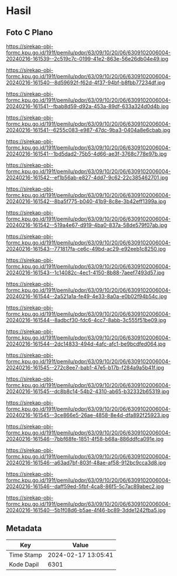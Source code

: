 # Hasil

## Foto C Plano

https://sirekap-obj-formc.kpu.go.id/191f/pemilu/pdpr/63/09/10/20/06/6309102006004-20240216-161539--2c519c7c-0199-41e2-863e-56e26db04e49.jpg

https://sirekap-obj-formc.kpu.go.id/191f/pemilu/pdpr/63/09/10/20/06/6309102006004-20240216-161540--8d59692f-f62d-4f37-94bf-b8fbb77234df.jpg

https://sirekap-obj-formc.kpu.go.id/191f/pemilu/pdpr/63/09/10/20/06/6309102006004-20240216-161541--fbab8d59-d92a-453a-89df-633a324d0d4b.jpg

https://sirekap-obj-formc.kpu.go.id/191f/pemilu/pdpr/63/09/10/20/06/6309102006004-20240216-161541--6255c083-e987-47dc-9ba3-0404a8e6cbab.jpg

https://sirekap-obj-formc.kpu.go.id/191f/pemilu/pdpr/63/09/10/20/06/6309102006004-20240216-161541--1bd5dad2-75b5-4d66-ae3f-3768c778e97b.jpg

https://sirekap-obj-formc.kpu.go.id/191f/pemilu/pdpr/63/09/10/20/06/6309102006004-20240216-161542--ef1b56ab-e827-4dd7-9c62-22c385462701.jpg

https://sirekap-obj-formc.kpu.go.id/191f/pemilu/pdpr/63/09/10/20/06/6309102006004-20240216-161542--8ba5f775-b040-41b9-8c8e-3b42eff1399a.jpg

https://sirekap-obj-formc.kpu.go.id/191f/pemilu/pdpr/63/09/10/20/06/6309102006004-20240216-161542--519a4e67-d919-4ba0-837a-58de579f07ab.jpg

https://sirekap-obj-formc.kpu.go.id/191f/pemilu/pdpr/63/09/10/20/06/6309102006004-20240216-161543--771817fa-ce6c-49bd-ac29-e92eeb1c8250.jpg

https://sirekap-obj-formc.kpu.go.id/191f/pemilu/pdpr/63/09/10/20/06/6309102006004-20240216-161543--1c14082c-4ec1-4150-8b88-7aeef7493d57.jpg

https://sirekap-obj-formc.kpu.go.id/191f/pemilu/pdpr/63/09/10/20/06/6309102006004-20240216-161544--2a521a1a-fe49-4e33-8a0a-e0b02f94b54c.jpg

https://sirekap-obj-formc.kpu.go.id/191f/pemilu/pdpr/63/09/10/20/06/6309102006004-20240216-161544--8adbcf30-fdc6-4cc7-8abb-3c555f51be09.jpg

https://sirekap-obj-formc.kpu.go.id/191f/pemilu/pdpr/63/09/10/20/06/6309102006004-20240216-161544--2dc14833-494d-4afc-afc1-be9bcdfed064.jpg

https://sirekap-obj-formc.kpu.go.id/191f/pemilu/pdpr/63/09/10/20/06/6309102006004-20240216-161545--272c8ee7-bab1-47e5-b17b-f284a9a5b41f.jpg

https://sirekap-obj-formc.kpu.go.id/191f/pemilu/pdpr/63/09/10/20/06/6309102006004-20240216-161545--dc8b8c14-54b2-4310-ab65-b32332b65319.jpg

https://sirekap-obj-formc.kpu.go.id/191f/pemilu/pdpr/63/09/10/20/06/6309102006004-20240216-161545--3ce866e5-26ae-4858-8e4d-dfa892f25923.jpg

https://sirekap-obj-formc.kpu.go.id/191f/pemilu/pdpr/63/09/10/20/06/6309102006004-20240216-161546--7bbf68fe-1851-4f58-b68a-886ddfca091e.jpg

https://sirekap-obj-formc.kpu.go.id/191f/pemilu/pdpr/63/09/10/20/06/6309102006004-20240216-161546--a63ad7bf-803f-48ae-af58-912bc9cca3d8.jpg

https://sirekap-obj-formc.kpu.go.id/191f/pemilu/pdpr/63/09/10/20/06/6309102006004-20240216-161546--daff59ed-5fbf-4ca8-86f5-5c7ac89abec2.jpg

https://sirekap-obj-formc.kpu.go.id/191f/pemilu/pdpr/63/09/10/20/06/6309102006004-20240216-161540--5b1f08d6-b5ae-4f46-bc89-3dde1242fba5.jpg


## Metadata

| Key        | Value               |
| ---------- | ------------------- |
| Time Stamp | 2024-02-17 13:05:41 |
| Kode Dapil | 6301                |



